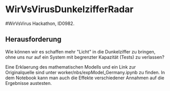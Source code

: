 # WirVsVirusDunkelzifferRadar
#WirVsVirus Hackathon, ID0982.

## Herausforderung
Wie können wir es schaffen mehr "Licht" in die Dunkelziffer zu bringen, ohne uns nur auf ein System mit begrenzter Kapazität (Tests) zu verlassen?



Eine Erklaerung des mathematischen Modells und ein Link zur Originalquelle sind unter worker/nbs/expModel_Germany.ipynb zu finden. In dem Notebook kann man auch die Effekte verschiedener Annahmen auf die Ergebnisse austesten.
